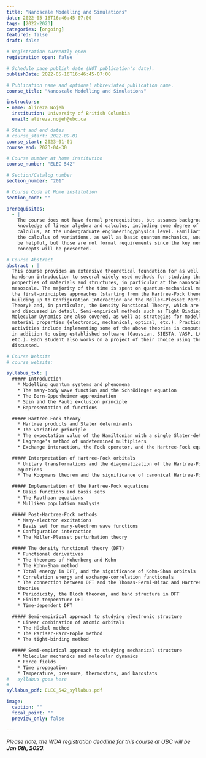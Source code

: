 ```yaml
---
title: "Nanoscale Modelling and Simulations"
date: 2022-05-16T16:46:45-07:00
tags: [2022-2023]
categories: [ongoing]
featured: false
draft: false

# Registration currently open
registration_open: false

# Schedule page publish date (NOT publication's date).
publishDate: 2022-05-16T16:46:45-07:00

# Publication name and optional abbreviated publication name.
course_title: "Nanoscale Modelling and Simulations"

instructors:
- name: Alireza Nojeh
  institution: University of British Columbia
  email: alireza.nojeh@ubc.ca

# Start and end dates
# course_start: 2022-09-01
course_start: 2023-01-01
course_end: 2023-04-30

# Course number at home institution
course_number: "ELEC 542"

# Section/Catalog number
section_number: "201"

# Course Code at Home institution
section_code: ""

prerequisites:
  - |
    The course does not have formal prerequisites, but assumes background
    knowledge of linear algebra and calculus, including some degree of vector
    calculus, at the undergraduate engineering/physics level. Familiarity with
    the calculus of variations, as well as basic quantum mechanics, would also
    be helpful, but those are not formal requirements since the key necessary
    concepts will be presented.

# Course Abstract
abstract : |
  This course provides an extensive theoretical foundation for as well as
  hands-on introduction to several widely used methods for studying the
  properties of materials and structures, in particular at the nanoscale and
  mesoscale. The majority of the time is spent on quantum-mechanical methods:
  the first-principles approaches (starting from the Hartree-Fock theory and
  building up to Configuration Interaction and the Møller–Plesset Perturbation
  Theory) and, in particular, the Density Functional Theory, which are derived
  and discussed in detail. Semi-empirical methods such as Tight Binding and
  Molecular Dynamics are also covered, as well as strategies for modelling
  material properties (electronic, mechanical, optical, etc.). Practical
  activities include implementing some of the above theories in computer code,
  in addition to using established software (Gaussian, SIESTA, VASP, LAMMPS,
  etc.). Each student also works on a project of their choice using the methods
  discussed.

# Course Website
# course_website: 

syllabus_txt: |
  ##### Introduction
    * Modelling quantum systems and phenomena
    * The many-body wave function and the Schrödinger equation
    * The Born-Oppenheimer approximation
    * Spin and the Pauli exclusion principle
    * Representation of functions

  ##### Hartree-Fock theory
    * Hartree products and Slater determinants
    * The variation principle
    * The expectation value of the Hamiltonian with a single Slater-determinant
    * Lagrange's method of undetermined multipliers
    * Exchange interaction, the Fock operator, and the Hartree-Fock equations

  ##### Interpretation of Hartree-Fock orbitals
    * Unitary transformations and the diagonalization of the Hartree-Fock
    equations
    * The Koopmans theorem and the significance of canonical Hartree-Fock orbitals

  ##### Implementation of the Hartree-Fock equations
    * Basis functions and basis sets
    * The Roothaan equations
    * Mulliken population analysis

  ##### Post-Hartree-Fock methods
    * Many-electron excitations
    * Basis set for many-electron wave functions
    * Configuration interaction
    * The Møller-Plesset perturbation theory

  ##### The density functional theory (DFT)
    * Functional derivatives
    * The theorems of Hohenberg and Kohn
    * The Kohn-Sham method
    * Total energy in DFT, and the significance of Kohn-Sham orbitals
    * Correlation energy and exchange-correlation functionals
    * The connection between DFT and the Thomas-Fermi-Dirac and Hartree-Fock
    theories
    * Periodicity, the Bloch theorem, and band structure in DFT
    * Finite-temperature DFT
    * Time-dependent DFT

  ##### Semi-empirical approach to studying electronic structure
    * Linear combination of atomic orbitals
    * The Hückel method
    * The Pariser-Parr-Pople method
    * The tight-binding method

  ##### Semi-empirical approach to studying mechanical structure
    * Molecular mechanics and molecular dynamics
    * Force fields
    * Time propagation
    * Temperature, pressure, thermostats, and barostats
#   syllabus goes here
#
syllabus_pdf: ELEC_542_syllabus.pdf

image:
  caption: ""
  focal_point: ""
  preview_only: false

---
```

_Please note, the WDA registration deadline for this course at UBC will be **Jan
6th, 2023**._
